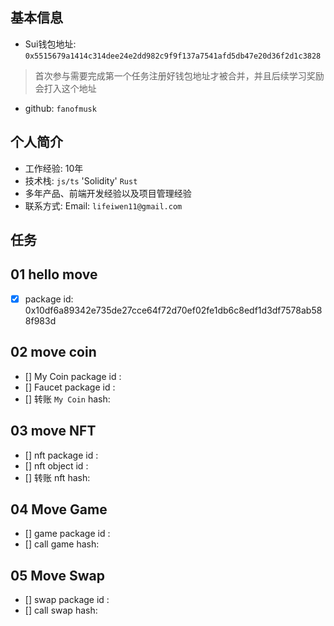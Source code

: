 ## 基本信息
- Sui钱包地址: `0x5515679a1414c314dee24e2dd982c9f9f137a7541afd5db47e20d36f2d1c3828`
> 首次参与需要完成第一个任务注册好钱包地址才被合并，并且后续学习奖励会打入这个地址
- github: `fanofmusk`

## 个人简介
- 工作经验: 10年
- 技术栈: `js/ts` 'Solidity' `Rust`
- 多年产品、前端开发经验以及项目管理经验
- 联系方式: Email: `lifeiwen11@gmail.com` 

## 任务

##   01 hello move  
- [x] package id: 0x10df6a89342e735de27cce64f72d70ef02fe1db6c8edf1d3df7578ab588f983d

##   02 move coin
- [] My Coin package id : 
- [] Faucet package id : 
- [] 转账 `My Coin` hash:

##   03 move NFT
- [] nft package id :
- [] nft object id : 
- [] 转账 nft  hash:

##   04 Move Game
- [] game package id :
- [] call game hash:

##   05 Move Swap
- [] swap package id :
- [] call swap hash:

